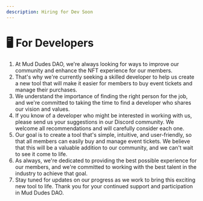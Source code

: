 ```yaml
---
description: Hiring for Dev Soon
---
```


# 🖥 For Developers

1. At Mud Dudes DAO, we're always looking for ways to improve our community and enhance the NFT experience for our members.
2. That's why we're currently seeking a skilled developer to help us create a new tool that will make it easier for members to buy event tickets and manage their purchases.
3. We understand the importance of finding the right person for the job, and we're committed to taking the time to find a developer who shares our vision and values.
4. If you know of a developer who might be interested in working with us, please send us your suggestions in our Discord community. We welcome all recommendations and will carefully consider each one.
5. Our goal is to create a tool that's simple, intuitive, and user-friendly, so that all members can easily buy and manage event tickets. We believe that this will be a valuable addition to our community, and we can't wait to see it come to life.
6. As always, we're dedicated to providing the best possible experience for our members, and we're committed to working with the best talent in the industry to achieve that goal.
7. Stay tuned for updates on our progress as we work to bring this exciting new tool to life. Thank you for your continued support and participation in Mud Dudes DAO.
